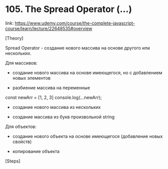 # 105. The Spread Operator (...)
link: https://www.udemy.com/course/the-complete-javascript-course/learn/lecture/22648535#overview


[Theory]

Spread Operator - создание нового массива на основе другого или нескольких.

Для массивов: 

- создание нового массива на основе имеющегося, но с добавлением новых элементов

- разбиение массива на переменные 

const newArr = [1, 2, 3]
console.log(...newArr);


- создание нового массива из нескольких

- создание массива из букв произвольной string

Для объектов:

- создание нового объекта на основе имеющегося (добавление новых свойств)

- копирование объекта



[Steps]